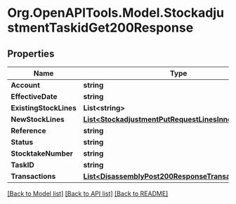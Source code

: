 # Org.OpenAPITools.Model.StockadjustmentTaskidGet200Response

## Properties

Name | Type | Description | Notes
------------ | ------------- | ------------- | -------------
**Account** | **string** |  | [optional] 
**EffectiveDate** | **string** |  | [optional] 
**ExistingStockLines** | **List&lt;string&gt;** |  | [optional] 
**NewStockLines** | [**List&lt;StockadjustmentPutRequestLinesInner&gt;**](StockadjustmentPutRequestLinesInner.md) |  | [optional] 
**Reference** | **string** |  | [optional] 
**Status** | **string** |  | [optional] 
**StocktakeNumber** | **string** |  | [optional] 
**TaskID** | **string** |  | [optional] 
**Transactions** | [**List&lt;DisassemblyPost200ResponseTransactionsInner&gt;**](DisassemblyPost200ResponseTransactionsInner.md) |  | [optional] 

[[Back to Model list]](../README.md#documentation-for-models) [[Back to API list]](../README.md#documentation-for-api-endpoints) [[Back to README]](../README.md)

